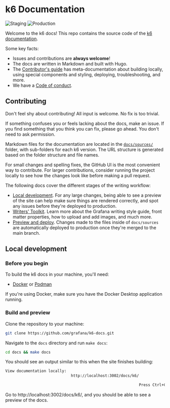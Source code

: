 # k6 Documentation

![Staging](https://github.com/grafana/k6-docs/workflows/Staging/badge.svg)
![Production](https://github.com/grafana/k6-docs/workflows/Production/badge.svg)

Welcome to the k6 docs!
This repo contains the source code of the [k6 documentation](https://grafana.com/docs/k6/).

Some key facts:

- Issues and contributions are **always welcome**!
- The docs are written in Markdown and built with Hugo.
- The [Contributor's guide](./CONTRIBUTING) has meta-documentation about building locally, using special components and styling, deploying, troubleshooting, and more.
- We have a [Code of conduct](https://github.com/grafana/k6-docs/blob/main/CODE_OF_CONDUCT.md).

## Contributing

Don't feel shy about contributing! All input is welcome. No fix is too trivial.

If something confuses you or feels lacking about the docs, make an issue.
If you find something that you think you can fix, please go ahead. You don't need to ask permission.

Markdown files for the documentation are located in the [`docs/sources/`](docs/sources) folder, with sub-folders for each k6 version. The URL structure is generated based on the folder structure and file names.

For small changes and spelling fixes, the GitHub UI is the most convenient way to contribute.
For larger contributions, consider running the project locally to see how the changes look like before making a pull request.
 
The following docs cover the different stages of the writing workflow:

- [Local development](#local-development). For any large changes, being able to see a preview of the site can help make sure things are rendered correctly, and spot any issues before they're deployed to production.
- [Writers' Toolkit](https://grafana.com/docs/writers-toolkit/). Learn more about the Grafana writing style guide, front matter properties, how to upload and add images, and much more.
- [Preview and deploy](./CONTRIBUTING#deploy). Changes made to the files inside of `docs/sources` are automatically deployed to production once they're merged to the main branch.

## Local development

### Before you begin

To build the k6 docs in your machine, you'll need:

- [Docker](https://docs.docker.com/engine/install/) or [Podman](https://podman.io/docs/installation)

If you're using Docker, make sure you have the Docker Desktop application running.

### Build and preview

Clone the repository to your machine:

```bash
git clone https://github.com/grafana/k6-docs.git
```

Navigate to the `docs` directory and run `make docs`:

```bash
cd docs && make docs
```

You should see an output similar to this when the site finishes building:

```bash
View documentation locally:
                             http://localhost:3002/docs/k6/

                                                           Press Ctrl+C to stop the server
```

Go to http://localhost:3002/docs/k6/, and you should be able to see a preview of the docs.